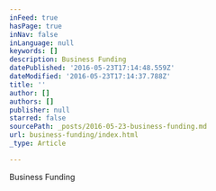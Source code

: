 ```yaml
---
inFeed: true
hasPage: true
inNav: false
inLanguage: null
keywords: []
description: Business Funding
datePublished: '2016-05-23T17:14:48.559Z'
dateModified: '2016-05-23T17:14:37.788Z'
title: ''
author: []
authors: []
publisher: null
starred: false
sourcePath: _posts/2016-05-23-business-funding.md
url: business-funding/index.html
_type: Article

---
```

Business Funding